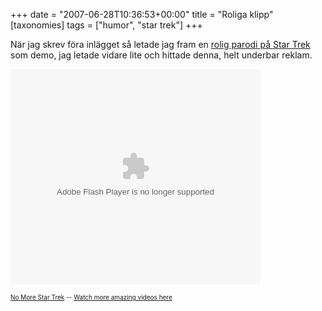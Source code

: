 +++
date = "2007-06-28T10:36:53+00:00"
title = "Roliga klipp"
[taxonomies]
tags = ["humor", "star trek"]
+++

När jag skrev föra inlägget så letade jag fram en [rolig parodi på Star Trek][1] som demo, jag letade vidare lite och hittade denna, helt underbar reklam.

<embed src="http://www.metacafe.com/fplayer/47214/no_more_star_trek.swf" width="400" height="345" wmode="transparent" pluginspage="http://www.macromedia.com/go/getflashplayer" type="application/x-shockwave-flash">
</embed>

  
<font size = 1>[No More Star Trek][2] -- [Watch more amazing videos here][3]</font>



<small></small>

 [1]: https://web.archive.org/web/20070705053250/https://web.archive.org/web/20070628133743/http://www.metacafe.com/watch/391440/robot_chicken_star_trek/
 [2]: https://web.archive.org/web/20070223083917/https://web.archive.org/web/20070628133743/http://www.metacafe.com/watch/47214/no_more_star_trek/
 [3]: https://web.archive.org/web/20070628133743/http://www.metacafe.com/
